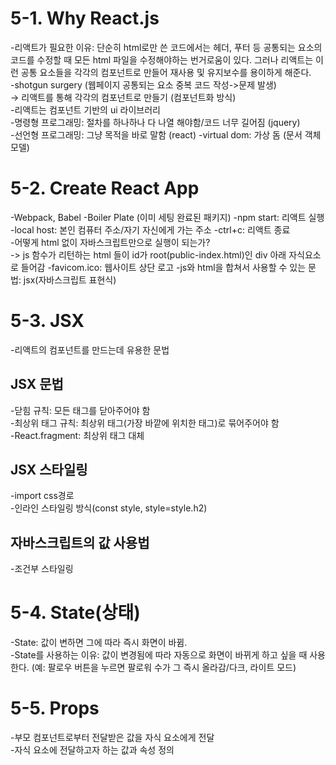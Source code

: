 # 5-1. Why React.js

-리액트가 필요한 이유: 단순히 html로만 쓴 코드에서는 헤더, 푸터 등 공통되는 요소의 코드를 수정할 때 모든 html 파일을 수정해야하는 번거로움이 있다. 그러나 리액트는 이런 공통 요소들을 각각의 컴포넌트로 만들어 재사용 및 유지보수를 용이하게 해준다.  
-shotgun surgery (웹페이지 공통되는 요소 중복 코드 작성->문제 발생)  
 -> 리액트를 통해 각각의 컴포넌트로 만들기 (컴포넌트화 방식)  
-리액트는 컴포넌트 기반의 ui 라이브러리  
-명령형 프로그래밍: 절차를 하나하나 다 나열 해야함/코드 너무 길어짐 (jquery)  
-선언형 프로그래밍: 그냥 목적을 바로 말함 (react)
-virtual dom: 가상 돔 (문서 객체 모델)

# 5-2. Create React App

-Webpack, Babel
-Boiler Plate (이미 세팅 완료된 패키지)
-npm start: 리액트 실행
-local host: 본인 컴퓨터 주소/자기 자신에게 가는 주소
-ctrl+c: 리액트 종료  
-어떻게 html 없이 자바스크립트만으로 실행이 되는가?  
 -> js 함수가 리턴하는 html 들이 id가 root(public-index.html)인 div 아래 자식요소로 들어감
-favicom.ico: 웹사이트 상단 로고
-js와 html을 합쳐서 사용할 수 있는 문법: jsx(자바스크립트 표현식)

# 5-3. JSX

-리액트의 컴포넌트를 만드는데 유용한 문법

## JSX 문법

-닫힘 규칙: 모든 태그를 닫아주어야 함  
-최상위 태그 규칙: 최상위 태그(가장 바깥에 위치한 태그)로 묶어주어야 함  
 -React.fragment: 최상위 태그 대체

## JSX 스타일링

-import css경로  
-인라인 스타일링 방식(const style, style=style.h2)

## 자바스크립트의 값 사용법

-조건부 스타일링

# 5-4. State(상태)

-State: 값이 변하면 그에 따라 즉시 화면이 바뀜.  
-State를 사용하는 이유: 값이 변경됨에 따라 자동으로 화면이 바뀌게 하고 싶을 때 사용한다. (예: 팔로우 버튼을 누르면 팔로워 수가 그 즉시 올라감/다크, 라이트 모드)

# 5-5. Props

-부모 컴포넌트로부터 전달받은 값을 자식 요소에게 전달  
-자식 요소에 전달하고자 하는 값과 속성 정의
